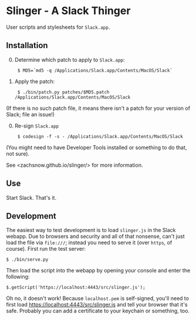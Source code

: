 Slinger - A Slack Thinger
=========================

User scripts and stylesheets for `Slack.app`.

## Installation

0. Determine which patch to apply to `Slack.app`:

        $ MD5=`md5 -q /Applications/Slack.app/Contents/MacOS/Slack`

0. Apply the patch:

        $ ./bin/patch.py patches/$MD5.patch /Applications/Slack.app/Contents/MacOS/Slack

  (If there is no such patch file, it means there isn't a patch for your
  version of Slack; file an issue!)

0. Re-sign `Slack.app`

        $ codesign -f -s - /Applications/Slack.app/Contents/MacOS/Slack

  (You might need to have Developer Tools installed or something to
  do that, not sure).

See <zachsnow.github.io/slinger/> for more information.

## Use

Start Slack. That's it.

## Development

The easiest way to test development is to load `slinger.js` in the Slack
webapp. Due to browsers and security and all of that nonsense, can't just
load the file via `file:///`; instead you need to serve it (over `https`, of
course).  First run the test server:

    $ ./bin/serve.py
    
Then load the script into the webapp by opening your console and enter the following:

    $.getScript('https://localhost:4443/src/slinger.js');

Oh no, it doesn't work! Because `localhost.pem` is self-signed, you'll need
to first load <https://localhost:4443/src/slinger.js> and tell your browser that it's safe.
Probably you can add a certificate to your keychain or something, too.
